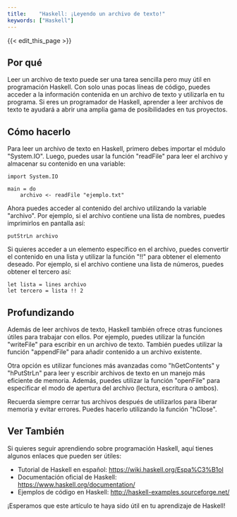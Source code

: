 ```yaml
---
title:    "Haskell: ¡Leyendo un archivo de texto!"
keywords: ["Haskell"]
---
```


{{< edit_this_page >}}

## Por qué

Leer un archivo de texto puede ser una tarea sencilla pero muy útil en programación Haskell. Con solo unas pocas líneas de código, puedes acceder a la información contenida en un archivo de texto y utilizarla en tu programa. Si eres un programador de Haskell, aprender a leer archivos de texto te ayudará a abrir una amplia gama de posibilidades en tus proyectos. 

## Cómo hacerlo

Para leer un archivo de texto en Haskell, primero debes importar el módulo "System.IO". Luego, puedes usar la función "readFile" para leer el archivo y almacenar su contenido en una variable:

```
import System.IO

main = do
    archivo <- readFile "ejemplo.txt"
```

Ahora puedes acceder al contenido del archivo utilizando la variable "archivo". Por ejemplo, si el archivo contiene una lista de nombres, puedes imprimirlos en pantalla así:

```
putStrLn archivo
```

Si quieres acceder a un elemento específico en el archivo, puedes convertir el contenido en una lista y utilizar la función "!!" para obtener el elemento deseado. Por ejemplo, si el archivo contiene una lista de números, puedes obtener el tercero así:

```
let lista = lines archivo
let tercero = lista !! 2
``` 

## Profundizando

Además de leer archivos de texto, Haskell también ofrece otras funciones útiles para trabajar con ellos. Por ejemplo, puedes utilizar la función "writeFile" para escribir en un archivo de texto. También puedes utilizar la función "appendFile" para añadir contenido a un archivo existente. 

Otra opción es utilizar funciones más avanzadas como "hGetContents" y "hPutStrLn" para leer y escribir archivos de texto en un manejo más eficiente de memoria. Además, puedes utilizar la función "openFile" para especificar el modo de apertura del archivo (lectura, escritura o ambos).

Recuerda siempre cerrar tus archivos después de utilizarlos para liberar memoria y evitar errores. Puedes hacerlo utilizando la función "hClose". 

## Ver También

Si quieres seguir aprendiendo sobre programación Haskell, aquí tienes algunos enlaces que pueden ser útiles:

- Tutorial de Haskell en español: https://wiki.haskell.org/Espa%C3%B1ol
- Documentación oficial de Haskell: https://www.haskell.org/documentation/
- Ejemplos de código en Haskell: http://haskell-examples.sourceforge.net/

¡Esperamos que este artículo te haya sido útil en tu aprendizaje de Haskell!